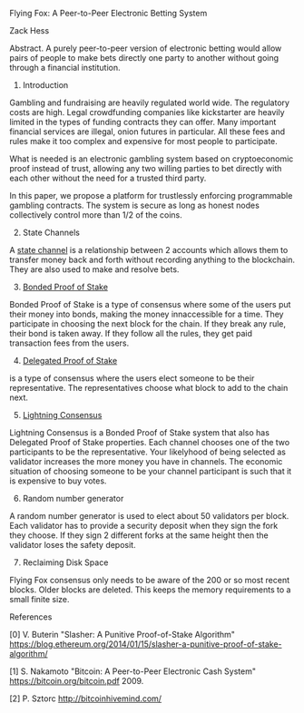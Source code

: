 Flying Fox: A Peer-to-Peer Electronic Betting System

Zack Hess

Abstract. A purely peer-to-peer version of electronic betting would allow pairs of people to make bets directly one party to another without going through a financial institution. 

1. Introduction

Gambling and fundraising are heavily regulated world wide. The regulatory costs are high. Legal crowdfunding companies like kickstarter are heavily limited in the types of funding contracts they can offer. Many important financial services are illegal, onion futures in particular. All these fees and rules make it too complex and expensive for most people to participate.

What is needed is an electronic gambling system based on cryptoeconomic proof instead of trust, allowing any two willing parties to bet directly with each other without the need for a trusted third party. 

In this paper, we propose a platform for trustlessly enforcing programmable gambling contracts. The system is secure as long as honest nodes collectively control more than 1/2 of the coins.

2. State Channels

A [state channel](lightning_network.md) is a relationship between 2 accounts which allows them to transfer money back and forth without recording anything to the blockchain. They are also used to make and resolve bets.

3. [Bonded Proof of Stake](2_types_of_bonds.md)

Bonded Proof of Stake is a type of consensus where some of the users put their money into bonds, making the money innaccessible for a time. They participate in choosing the next block for the chain. If they break any rule, their bond is taken away. If they follow all the rules, they get paid transaction fees from the users.

4. [Delegated Proof of Stake](delegated_pow_problem.md)

is a type of consensus where the users elect someone to be their representative. The representatives choose what block to add to the chain next.

5. [Lightning Consensus](lightning_consensus.md)

Lightning Consensus is a Bonded Proof of Stake system that also has Delegated Proof of Stake properties. Each channel chooses one of the two participants to be the representative. Your likelyhood of being selected as validator increases the more money you have in channels. The economic situation of choosing someone to be your channel participant is such that it is expensive to buy votes. 

6. Random number generator

A random number generator is used to elect about 50 validators per block.
Each validator has to provide a security deposit when they sign the fork they choose.
If they sign 2 different forks at the same height then the validator loses the safety deposit.

7. Reclaiming Disk Space

Flying Fox consensus only needs to be aware of the 200 or so most recent blocks. Older blocks are deleted. This keeps the memory requirements to a small finite size.

References

[0] V. Buterin "Slasher: A Punitive Proof-of-Stake Algorithm" https://blog.ethereum.org/2014/01/15/slasher-a-punitive-proof-of-stake-algorithm/

[1] S. Nakamoto "Bitcoin: A Peer-to-Peer Electronic Cash System" https://bitcoin.org/bitcoin.pdf 2009.

[2] P. Sztorc http://bitcoinhivemind.com/